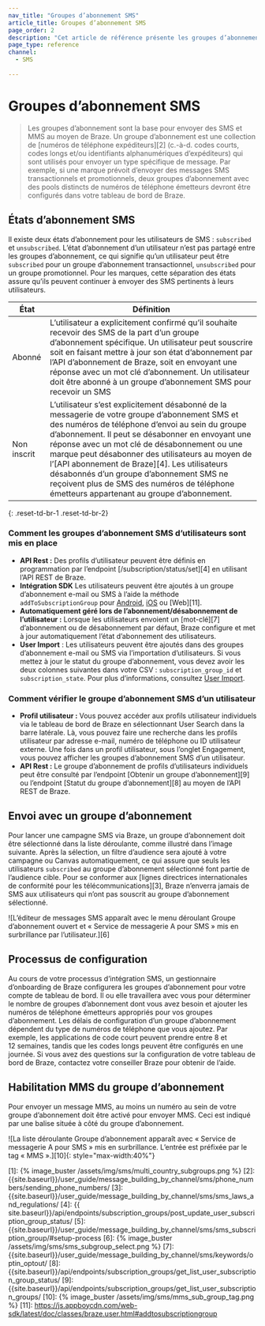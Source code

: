 ```yaml
---
nav_title: "Groupes d’abonnement SMS"
article_title: Groupes d’abonnement SMS
page_order: 2
description: "Cet article de référence présente les groupes d’abonnement SMS, les statuts d’abonnement et le processus de configuration des groupes d’abonnements."
page_type: reference
channel:
  - SMS
  
---
```


# Groupes d’abonnement SMS

> Les groupes d’abonnement sont la base pour envoyer des SMS et MMS au moyen de Braze. Un groupe d’abonnement est une collection de [numéros de téléphone expéditeurs][2] (c.-à-d. codes courts, codes longs et/ou identifiants alphanumériques d’expéditeurs) qui sont utilisés pour envoyer un type spécifique de message. Par exemple, si une marque prévoit d’envoyer des messages SMS transactionnels et promotionnels, deux groupes d’abonnement avec des pools distincts de numéros de téléphone émetteurs devront être configurés dans votre tableau de bord de Braze.

## États d’abonnement SMS

Il existe deux états d’abonnement pour les utilisateurs de SMS : `subscribed` et `unsubscribed`. L’état d’abonnement d’un utilisateur n’est pas partagé entre les groupes d’abonnement, ce qui signifie qu’un utilisateur peut être `subscribed` pour un groupe d’abonnement transactionnel, `unsubscribed` pour un groupe promotionnel. Pour les marques, cette séparation des états assure qu’ils peuvent continuer à envoyer des SMS pertinents à leurs utilisateurs.

| État | Définition |
| --------- | ---------- |
| Abonné | L’utilisateur a explicitement confirmé qu’il souhaite recevoir des SMS de la part d’un groupe d’abonnement spécifique. Un utilisateur peut souscrire soit en faisant mettre à jour son état d’abonnement par l’API d’abonnement de Braze, soit en envoyant une réponse avec un mot clé d’abonnement. Un utilisateur doit être abonné à un groupe d’abonnement SMS pour recevoir un SMS |
| Non inscrit | L’utilisateur s’est explicitement désabonné de la messagerie de votre groupe d’abonnement SMS et des numéros de téléphone d’envoi au sein du groupe d’abonnement. Il peut se désabonner en envoyant une réponse avec un mot clé de désabonnement ou une marque peut désabonner des utilisateurs au moyen de l’[API abonnement de Braze][4]. Les utilisateurs désabonnés d’un groupe d’abonnement SMS ne reçoivent plus de SMS des numéros de téléphone émetteurs appartenant au groupe d’abonnement.|
{: .reset-td-br-1 .reset-td-br-2}

### Comment les groupes d’abonnement SMS d’utilisateurs sont mis en place 

- **API Rest :** Des profils d’utilisateur peuvent être définis en programmation par l’endpoint [/subscription/status/set][4] en utilisant l’API REST de Braze.
- **Intégration SDK** Les utilisateurs peuvent être ajoutés à un groupe d’abonnement e-mail ou SMS à l’aide la méthode `addToSubscriptionGroup` pour [Android](https://braze-inc.github.io/braze-android-sdk/javadocs/com/braze/BrazeUser.html#addToSubscriptionGroup-java.lang.String-), [iOS](https://appboy.github.io/appboy-ios-sdk/docs/interface_a_b_k_user.html#a74092a50fcda364bb159013d0222e287) ou [Web][11].
- **Automatiquement géré lors de l’abonnement/désabonnement de l’utilisateur :** Lorsque les utilisateurs envoient un [mot-clé][7] d’abonnement ou de désabonnement par défaut, Braze configure et met à jour automatiquement l’état d’abonnement des utilisateurs.
- **User Import** : Les utilisateurs peuvent être ajoutés dans des groupes d’abonnement e-mail ou SMS via l’importation d’utilisateurs. Si vous mettez à jour le statut du groupe d’abonnement, vous devez avoir les deux colonnes suivantes dans votre CSV : `subscription_group_id` et `subscription_state`. Pour plus d’informations, consultez [User Import]({{site.baseurl}}/user_guide/data_and_analytics/user_data_collection/user_import/#updating-subscription-group-status).

### Comment vérifier le groupe d’abonnement SMS d’un utilisateur

- **Profil utilisateur :** Vous pouvez accéder aux profils utilisateur individuels via le tableau de bord de Braze en sélectionnant User Search dans la barre latérale. Là, vous pouvez faire une recherche dans les profils utilisateur par adresse e-mail, numéro de téléphone ou ID utilisateur externe. Une fois dans un profil utilisateur, sous l’onglet Engagement, vous pouvez afficher les groupes d’abonnement SMS d’un utilisateur. 
- **API Rest :** Le groupe d’abonnement de profils d’utilisateurs individuels peut être consulté par l’endpoint [Obtenir un groupe d’abonnement][9] ou l’endpoint [Statut du groupe d’abonnement][8] au moyen de l’API REST de Braze. 

## Envoi avec un groupe d’abonnement

Pour lancer une campagne SMS via Braze, un groupe d’abonnement doit être sélectionné dans la liste déroulante, comme illustré dans l’image suivante. Après la sélection, un filtre d’audience sera ajouté à votre campagne ou Canvas automatiquement, ce qui assure que seuls les utilisateurs `subscribed` au groupe d’abonnement sélectionné font partie de l’audience cible. Pour se conformer aux [lignes directrices internationales de conformité pour les télécommunications][3], Braze n’enverra jamais de SMS aux utilisateurs qui n’ont pas souscrit au groupe d’abonnement sélectionné.  

![L’éditeur de messages SMS apparaît avec le menu déroulant Groupe d’abonnement ouvert et « Service de messagerie A pour SMS » mis en surbrillance par l’utilisateur.][6]

## Processus de configuration

Au cours de votre processus d’intégration SMS, un gestionnaire d’onboarding de Braze configurera les groupes d’abonnement pour votre compte de tableau de bord. Il ou elle travaillera avec vous pour déterminer le nombre de groupes d’abonnement dont vous avez besoin et ajouter les numéros de téléphone émetteurs appropriés pour vos groupes d’abonnement. Les délais de configuration d’un groupe d’abonnement dépendent du type de numéros de téléphone que vous ajoutez. Par exemple, les applications de code court peuvent prendre entre 8 et 12 semaines, tandis que les codes longs peuvent être configurés en une journée. Si vous avez des questions sur la configuration de votre tableau de bord de Braze, contactez votre conseiller Braze pour obtenir de l’aide.  

## Habilitation MMS du groupe d’abonnement

Pour envoyer un message MMS, au moins un numéro au sein de votre groupe d’abonnement doit être activé pour envoyer MMS. Ceci est indiqué par une balise située à côté du groupe d’abonnement. 

![La liste déroulante Groupe d’abonnement apparaît avec « Service de messagerie A pour SMS » mis en surbrillance. L’entrée est préfixée par le tag « MMS ».][10]{: style="max-width:40%"}


[1]: {% image_buster /assets/img/sms/multi_country_subgroups.png %}
[2]: {{site.baseurl}}/user_guide/message_building_by_channel/sms/phone_numbers/sending_phone_numbers/
[3]: {{site.baseurl}}/user_guide/message_building_by_channel/sms/sms_laws_and_regulations/
[4]: {{ site.baseurl}}/api/endpoints/subscription_groups/post_update_user_subscription_group_status/
[5]: {{site.baseurl}}/user_guide/message_building_by_channel/sms/sms_subscription_group/#setup-process
[6]: {% image_buster /assets/img/sms/sms_subgroup_select.png %}
[7]: {{site.baseurl}}/user_guide/message_building_by_channel/sms/keywords/optin_optout/
[8]: {{site.baseurl}}/api/endpoints/subscription_groups/get_list_user_subscription_group_status/
[9]: {{site.baseurl}}/api/endpoints/subscription_groups/get_list_user_subscription_groups/
[10]: {% image_buster /assets/img/sms/mms_sub_group_tag.png %}
[11]: https://js.appboycdn.com/web-sdk/latest/doc/classes/braze.user.html#addtosubscriptiongroup

